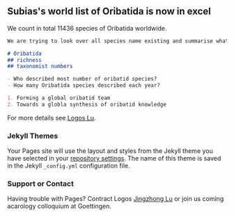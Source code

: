 ## Subias's world list of Oribatida is now in excel

We count in total 11436 species of Oribatida worldwide.

```markdown
We are trying to look over all species name existing and summarise what we can learn from paster 250 years of oribatid research

# Oribatida
## richness
## taxonomist numbers

- Who described most number of oribatid species?
- How many Oribatida species described each year?

1. Forming a global oribatid team
2. Towards a globla synthesis of oribatid knowledge
```

For more details see [Logos Lu](https://www.researchgate.net/profile/Jing-Zhong-Lu).

### Jekyll Themes

Your Pages site will use the layout and styles from the Jekyll theme you have selected in your [repository settings](https://github.com/Logos-Lu/oribatida.github.io/settings/pages). The name of this theme is saved in the Jekyll `_config.yml` configuration file.

### Support or Contact

Having trouble with Pages? Contract Logos [Jingzhong Lu](mites.colloquium@gmail.com) or join us coming acarology colloquium at Goettingen.
